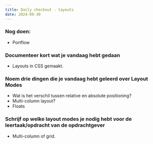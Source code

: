 ```yaml
---
title: Daily checkout - layouts
date: 2024-09-30
---
```


### Nog doen:
- Portflow

### Documenteer kort wat je vandaag hebt gedaan
- Layouts in CSS gemaakt. 

### Noem drie dingen die je vandaag hebt geleerd over Layout Modes
- Wat is het verschil tussen relative en absolute positioning?
- Multi-column layout?
- Floats

### Schrijf op welke layout modes je nodig hebt voor de leertaak/opdracht van de opdrachtgever
- Multi-column of grid.